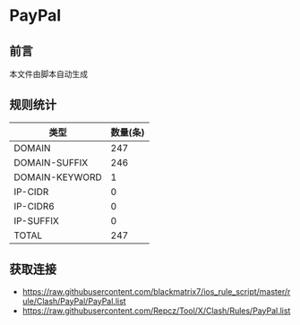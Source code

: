 # PayPal

## 前言
本文件由脚本自动生成

## 规则统计
| 类型 | 数量(条)  | 
| ---- | ----  |
| DOMAIN | 247  | 
| DOMAIN-SUFFIX | 246  | 
| DOMAIN-KEYWORD | 1  | 
| IP-CIDR | 0  | 
| IP-CIDR6 | 0  | 
| IP-SUFFIX | 0  | 
| TOTAL | 247  | 

## 获取连接
- https://raw.githubusercontent.com/blackmatrix7/ios_rule_script/master/rule/Clash/PayPal/PayPal.list 
- https://raw.githubusercontent.com/Repcz/Tool/X/Clash/Rules/PayPal.list 
